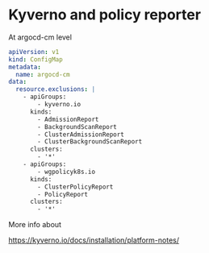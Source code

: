 # Kyverno and policy reporter

At argocd-cm level

```yaml
apiVersion: v1
kind: ConfigMap
metadata:
  name: argocd-cm
data:
  resource.exclusions: |
    - apiGroups:
        - kyverno.io
      kinds:
        - AdmissionReport
        - BackgroundScanReport
        - ClusterAdmissionReport
        - ClusterBackgroundScanReport
      clusters:
        - '*'
    - apiGroups:
        - wgpolicyk8s.io
      kinds:
        - ClusterPolicyReport
        - PolicyReport
      clusters:
        - '*'
```

More info about

<https://kyverno.io/docs/installation/platform-notes/>

